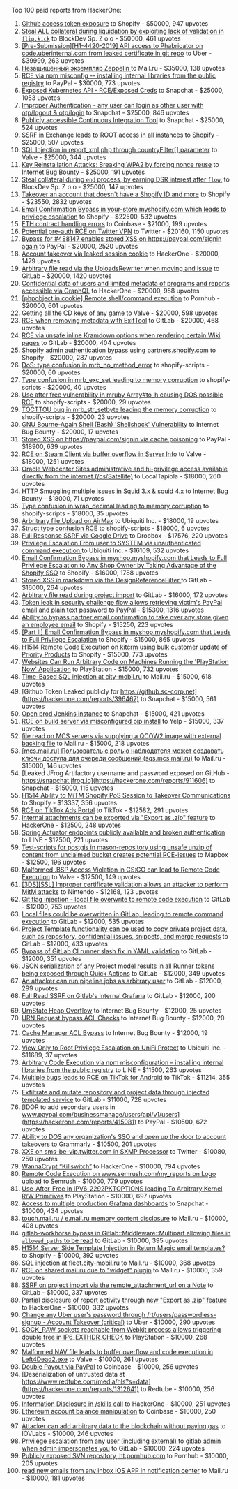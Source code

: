 Top 100 paid reports from HackerOne:

1. [Github access token exposure](https://hackerone.com/reports/1087489) to Shopify - $50000, 947 upvotes
2. [Steal ALL collateral during liquidation by exploiting lack of validation in `flip.kick`](https://hackerone.com/reports/684092) to BlockDev Sp. Z o.o - $50000, 461 upvotes
3. [[Pre-Submission][H1-4420-2019] API access to Phabricator on code.uberinternal.com from leaked certificate in git repo](https://hackerone.com/reports/591813) to Uber - $39999, 263 upvotes
4. [Незащищённый экземпляр Zeppelin ](https://hackerone.com/reports/992564) to Mail.ru - $35000, 138 upvotes
5. [RCE via npm misconfig -- installing internal libraries from the public registry](https://hackerone.com/reports/925585) to PayPal - $30000, 773 upvotes
6. [Exposed Kubernetes API - RCE/Exposed Creds](https://hackerone.com/reports/455645) to Snapchat - $25000, 1053 upvotes
7. [Improper Authentication - any user can login as other user with otp/logout & otp/login](https://hackerone.com/reports/921780) to Snapchat - $25000, 846 upvotes
8. [Publicly accessible Continuous Integration Tool](https://hackerone.com/reports/313457) to Snapchat - $25000, 524 upvotes
9. [SSRF in Exchange leads to ROOT access in all instances](https://hackerone.com/reports/341876) to Shopify - $25000, 507 upvotes
10. [SQL Injection in report_xml.php through countryFilter[] parameter](https://hackerone.com/reports/383127) to Valve - $25000, 344 upvotes
11. [Key Reinstallation Attacks: Breaking WPA2 by forcing nonce reuse](https://hackerone.com/reports/286740) to Internet Bug Bounty - $25000, 191 upvotes
12. [Steal collateral during `end` process, by earning DSR interest after `flow`.](https://hackerone.com/reports/672664) to BlockDev Sp. Z o.o - $25000, 147 upvotes
13. [Takeover an account that doesn't have a Shopify ID and more](https://hackerone.com/reports/867513) to Shopify - $23550, 2832 upvotes
14. [Email Confirmation Bypass in your-store.myshopify.com which leads to privilege escalation](https://hackerone.com/reports/910300) to Shopify - $22500, 532 upvotes
15. [ETH contract handling errors](https://hackerone.com/reports/328526) to Coinbase - $21000, 199 upvotes
16. [Potential pre-auth RCE on Twitter VPN](https://hackerone.com/reports/591295) to Twitter - $20160, 1150 upvotes
17. [Bypass for #488147 enables stored XSS on https://paypal.com/signin again](https://hackerone.com/reports/510152) to PayPal - $20000, 2520 upvotes
18. [Account takeover via leaked session cookie](https://hackerone.com/reports/745324) to HackerOne - $20000, 1479 upvotes
19. [Arbitrary file read via the UploadsRewriter when moving and issue](https://hackerone.com/reports/827052) to GitLab - $20000, 1420 upvotes
20. [Confidential data of users and limited metadata of programs and reports accessible via GraphQL](https://hackerone.com/reports/489146) to HackerOne - $20000, 958 upvotes
21. [[phpobject in cookie] Remote shell/command execution](https://hackerone.com/reports/141956) to Pornhub - $20000, 601 upvotes
22. [Getting all the CD keys of any game](https://hackerone.com/reports/391217) to Valve - $20000, 598 upvotes
23. [RCE when removing metadata with ExifTool](https://hackerone.com/reports/1154542) to GitLab - $20000, 468 upvotes
24. [RCE via unsafe inline Kramdown options when rendering certain Wiki pages](https://hackerone.com/reports/1125425) to GitLab - $20000, 404 upvotes
25. [Shopify admin authentication bypass using partners.shopify.com](https://hackerone.com/reports/270981) to Shopify - $20000, 287 upvotes
26. [DoS: type confusion in mrb_no_method_error](https://hackerone.com/reports/181871) to shopify-scripts - $20000, 60 upvotes
27. [Type confusion in mrb_exc_set leading to memory corruption](https://hackerone.com/reports/185041) to shopify-scripts - $20000, 40 upvotes
28. [Use after free vulnerability in mruby Array#to_h causing DOS possible RCE](https://hackerone.com/reports/181321) to shopify-scripts - $20000, 29 upvotes
29. [TOCTTOU bug in mrb_str_setbyte leading the memory corruption](https://hackerone.com/reports/181893) to shopify-scripts - $20000, 23 upvotes
30. [GNU Bourne-Again Shell (Bash) 'Shellshock' Vulnerability](https://hackerone.com/reports/29839) to Internet Bug Bounty - $20000, 17 upvotes
31. [Stored XSS on https://paypal.com/signin via cache poisoning](https://hackerone.com/reports/488147) to PayPal - $18900, 639 upvotes
32. [RCE on Steam Client via buffer overflow in Server Info](https://hackerone.com/reports/470520) to Valve - $18000, 1251 upvotes
33. [Oracle Webcenter Sites administrative and hi-privilege access available directly from the internet (/cs/Satellite)](https://hackerone.com/reports/170532) to LocalTapiola - $18000, 260 upvotes
34. [HTTP Smuggling multiple issues in Squid 3.x & squid 4.x](https://hackerone.com/reports/758445) to Internet Bug Bounty - $18000, 71 upvotes
35. [Type confusion in wrap_decimal leading to memory corruption](https://hackerone.com/reports/185051) to shopify-scripts - $18000, 35 upvotes
36. [Arbritrary file Upload on AirMax](https://hackerone.com/reports/73480) to Ubiquiti Inc. - $18000, 19 upvotes
37. [Struct type confusion RCE](https://hackerone.com/reports/181879) to shopify-scripts - $18000, 6 upvotes
38. [Full Response SSRF via Google Drive](https://hackerone.com/reports/1406938) to Dropbox - $17576, 220 upvotes
39. [Privilege Escalation From user to SYSTEM via unauthenticated command execution ](https://hackerone.com/reports/544928) to Ubiquiti Inc. - $16109, 532 upvotes
40. [Email Confirmation Bypass in myshop.myshopify.com that Leads to Full Privilege Escalation to Any Shop Owner by Taking Advantage of the Shopify SSO](https://hackerone.com/reports/791775) to Shopify - $16000, 1788 upvotes
41. [Stored XSS in markdown via the DesignReferenceFilter ](https://hackerone.com/reports/1212067) to GitLab - $16000, 264 upvotes
42. [Arbitrary file read during project import](https://hackerone.com/reports/1132378) to GitLab - $16000, 172 upvotes
43. [Token leak in security challenge flow allows retrieving victim's PayPal email and plain text password](https://hackerone.com/reports/739737) to PayPal - $15300, 1316 upvotes
44. [Ability to bypass partner email confirmation to take over any store given an employee email](https://hackerone.com/reports/300305) to Shopify - $15250, 223 upvotes
45. [[Part II] Email Confirmation Bypass in myshop.myshopify.com that Leads to Full Privilege Escalation](https://hackerone.com/reports/796808) to Shopify - $15000, 865 upvotes
46. [H1514 Remote Code Execution on kitcrm using bulk customer update of Priority Products](https://hackerone.com/reports/422944) to Shopify - $15000, 773 upvotes
47. [Websites Can Run Arbitrary Code on Machines Running the 'PlayStation Now' Application](https://hackerone.com/reports/873614) to PlayStation - $15000, 732 upvotes
48. [Time-Based SQL injection at city-mobil.ru](https://hackerone.com/reports/868436) to Mail.ru - $15000, 618 upvotes
49. [Github Token Leaked publicly for https://github.sc-corp.net](https://hackerone.com/reports/396467) to Snapchat - $15000, 561 upvotes
50. [Open prod Jenkins instance](https://hackerone.com/reports/231460) to Snapchat - $15000, 421 upvotes
51. [RCE on build server via misconfigured pip install](https://hackerone.com/reports/946409) to Yelp - $15000, 337 upvotes
52. [file read on MCS servers via supplying a QCOW2 image with external backing file](https://hackerone.com/reports/1024899) to Mail.ru - $15000, 218 upvotes
53. [[mcs.mail.ru] Пользователь с ролью наблюдателя может создавать ключи доступа для очереди сообщений (sqs.mcs.mail.ru)](https://hackerone.com/reports/1177451) to Mail.ru - $15000, 146 upvotes
54. [Leaked JFrog Artifactory  username and password exposed on GitHub - https://snapchat.jfrog.io](https://hackerone.com/reports/911606) to Snapchat - $15000, 115 upvotes
55. [H1514 Ability to MiTM Shopify PoS Session to Takeover Communications](https://hackerone.com/reports/423467) to Shopify - $13337, 356 upvotes
56. [RCE on TikTok Ads Portal](https://hackerone.com/reports/1024575) to TikTok - $12582, 291 upvotes
57. [Internal attachments can be exported via "Export as .zip" feature](https://hackerone.com/reports/186230) to HackerOne - $12500, 248 upvotes
58. [Spring Actuator endpoints publicly available and broken authentication](https://hackerone.com/reports/838635) to LINE - $12500, 221 upvotes
59. [Test-scripts for postgis in mason-repository using unsafe unzip of content from unclaimed bucket creates potential RCE-issues](https://hackerone.com/reports/329689) to Mapbox - $12500, 196 upvotes
60. [Malformed .BSP Access Violation in CS:GO can lead to Remote Code Execution](https://hackerone.com/reports/351014) to Valve - $12500, 149 upvotes
61. [[3DS][SSL] Improper certificate validation allows an attacker to perform MitM attacks](https://hackerone.com/reports/894922) to Nintendo - $12168, 123 upvotes
62. [Git flag injection - local file overwrite to remote code execution](https://hackerone.com/reports/658013) to GitLab - $12000, 753 upvotes
63. [Local files could be overwritten in GitLab, leading to remote command execution](https://hackerone.com/reports/587854) to GitLab - $12000, 535 upvotes
64. [Project Template functionality can be used to copy private project data, such as repository, confidential issues, snippets, and merge requests](https://hackerone.com/reports/689314) to GitLab - $12000, 433 upvotes
65. [Bypass of GitLab CI runner slash fix in YAML validation](https://hackerone.com/reports/409395) to GitLab - $12000, 351 upvotes
66. [JSON serialization of any Project model results in all Runner tokens being exposed through Quick Actions](https://hackerone.com/reports/509924) to GitLab - $12000, 349 upvotes
67. [An attacker can run pipeline jobs as arbitrary user](https://hackerone.com/reports/894569) to GitLab - $12000, 299 upvotes
68. [Full Read SSRF on Gitlab's Internal Grafana](https://hackerone.com/reports/878779) to GitLab - $12000, 200 upvotes
69. [UrnState Heap Overflow](https://hackerone.com/reports/824771) to Internet Bug Bounty - $12000, 25 upvotes
70. [URN Request bypass ACL Checks](https://hackerone.com/reports/824802) to Internet Bug Bounty - $12000, 20 upvotes
71. [Cache Manager ACL Bypass](https://hackerone.com/reports/824203) to Internet Bug Bounty - $12000, 19 upvotes
72. [View Only to Root Privilege Escalation on UniFi Protect](https://hackerone.com/reports/825764) to Ubiquiti Inc. - $11689, 37 upvotes
73. [Arbitrary Code Execution via npm misconfiguration – installing internal libraries from the public registry](https://hackerone.com/reports/1043385) to LINE - $11500, 263 upvotes
74. [Multiple bugs leads to RCE on TikTok for Android](https://hackerone.com/reports/1065500) to TikTok - $11214, 355 upvotes
75. [Exfiltrate and mutate repository and project data through injected templated service](https://hackerone.com/reports/446585) to GitLab - $11000, 728 upvotes
76. [IDOR to add secondary users in www.paypal.com/businessmanage/users/api/v1/users](https://hackerone.com/reports/415081) to PayPal - $10500, 672 upvotes
77. [Ability to DOS any organization's SSO and open up the door to account takeovers](https://hackerone.com/reports/976603) to Grammarly - $10500, 201 upvotes
78. [XXE on sms-be-vip.twitter.com in SXMP Processor](https://hackerone.com/reports/248668) to Twitter - $10080, 250 upvotes
79. [WannaCrypt “Killswitch”](https://hackerone.com/reports/228648) to HackerOne - $10000, 794 upvotes
80. [Remote Code Execution on www.semrush.com/my_reports on Logo upload](https://hackerone.com/reports/403417) to Semrush - $10000, 779 upvotes
81. [Use-After-Free In IPV6_2292PKTOPTIONS leading To Arbitrary Kernel R/W Primitives](https://hackerone.com/reports/826026) to PlayStation - $10000, 697 upvotes
82. [Access to multiple production Grafana dashboards](https://hackerone.com/reports/663628) to Snapchat - $10000, 434 upvotes
83. [touch.mail.ru / e.mail.ru memory content disclosure](https://hackerone.com/reports/513236) to Mail.ru - $10000, 408 upvotes
84. [gitlab-workhorse bypass in Gitlab::Middleware::Multipart allowing files in `allowed_paths` to be read](https://hackerone.com/reports/850447) to GitLab - $10000, 395 upvotes
85. [H1514 Server Side Template Injection in Return Magic email templates?](https://hackerone.com/reports/423541) to Shopify - $10000, 392 upvotes
86. [SQL injection at fleet.city-mobil.ru](https://hackerone.com/reports/881901) to Mail.ru - $10000, 368 upvotes
87. [RCE on shared.mail.ru due to "widget" plugin](https://hackerone.com/reports/518637) to Mail.ru - $10000, 359 upvotes
88. [SSRF on project import via the remote_attachment_url on a Note](https://hackerone.com/reports/826361) to GitLab - $10000, 337 upvotes
89. [Partial disclosure of report activity through new "Export as .zip" feature](https://hackerone.com/reports/182358) to HackerOne - $10000, 332 upvotes
90. [Change any Uber user's password through /rt/users/passwordless-signup - Account Takeover (critical)](https://hackerone.com/reports/143717) to Uber - $10000, 290 upvotes
91. [SOCK_RAW sockets reachable from Webkit process allows triggering double free in IP6_EXTHDR_CHECK](https://hackerone.com/reports/943231) to PlayStation - $10000, 268 upvotes
92. [Malformed NAV file leads to buffer overflow and code execution in Left4Dead2.exe](https://hackerone.com/reports/542180) to Valve - $10000, 261 upvotes
93. [Double Payout via PayPal](https://hackerone.com/reports/307239) to Coinbase - $10000, 256 upvotes
94. [Deserialization of untrusted data at https://www.redtube.com/media/hls?s=data](https://hackerone.com/reports/1312641) to Redtube - $10000, 256 upvotes
95. [Information Disclosure in /skills call](https://hackerone.com/reports/188719) to HackerOne - $10000, 251 upvotes
96. [Ethereum account balance manipulation](https://hackerone.com/reports/300748) to Coinbase - $10000, 250 upvotes
97. [Attacker can add arbitrary data to the blockchain without paying gas](https://hackerone.com/reports/396954) to IOVLabs - $10000, 246 upvotes
98. [Privilege escalation from any user (including external) to gitlab admin when admin impersonates you](https://hackerone.com/reports/493324) to GitLab - $10000, 224 upvotes
99. [Publicly exposed SVN repository, ht.pornhub.com](https://hackerone.com/reports/72243) to Pornhub - $10000, 205 upvotes
100. [read new emails from any inbox IOS APP in notification center](https://hackerone.com/reports/977212) to Mail.ru - $10000, 181 upvotes
